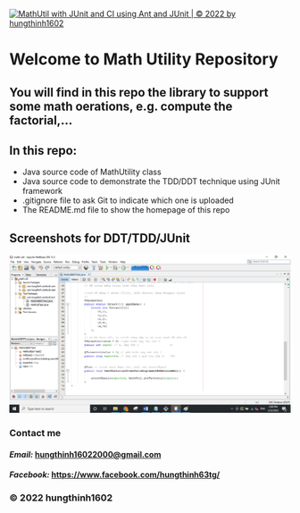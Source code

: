 [![MathUtil with JUnit and CI using Ant and JUnit | © 2022 by hungthinh1602](https://github.com/hungthinh1602/math-util/actions/workflows/mathutil-ci.yml/badge.svg)](https://github.com/hungthinh1602/math-util/actions/workflows/mathutil-ci.yml)
# Welcome to Math Utility Repository
## You will find in this repo the library to support some math oerations, e.g. compute the factorial,...

## In this repo:
* Java source code of MathUtility class
* Java source code to demonstrate the TDD/DDT technique using JUnit framework
* .gitignore file to ask Git to indicate which one is uploaded
* The README.md file to show the homepage of this repo

## Screenshots for DDT/TDD/JUnit
![DDT](https://github.com/hungthinh1602/math-util/blob/main/screenshots/DDT-TDD-JUnit.png)

### Contact me
#### ***Email:*** <hungthinh16022000@gmail.com>
#### ***Facebook:*** <https://www.facebook.com/hungthinh63tg/>
### © 2022 hungthinh1602
